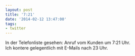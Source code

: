 ```yaml
---
layout: post
title: '7:21'
date: '2014-02-12 13:47:00'
tags:
- twitter
---
```


In der Telefonliste gesehen: Anruf vom Kunden um 7:21 Uhr.  
Ich kontere gelegentlich mit E-Mails nach 23 Uhr.